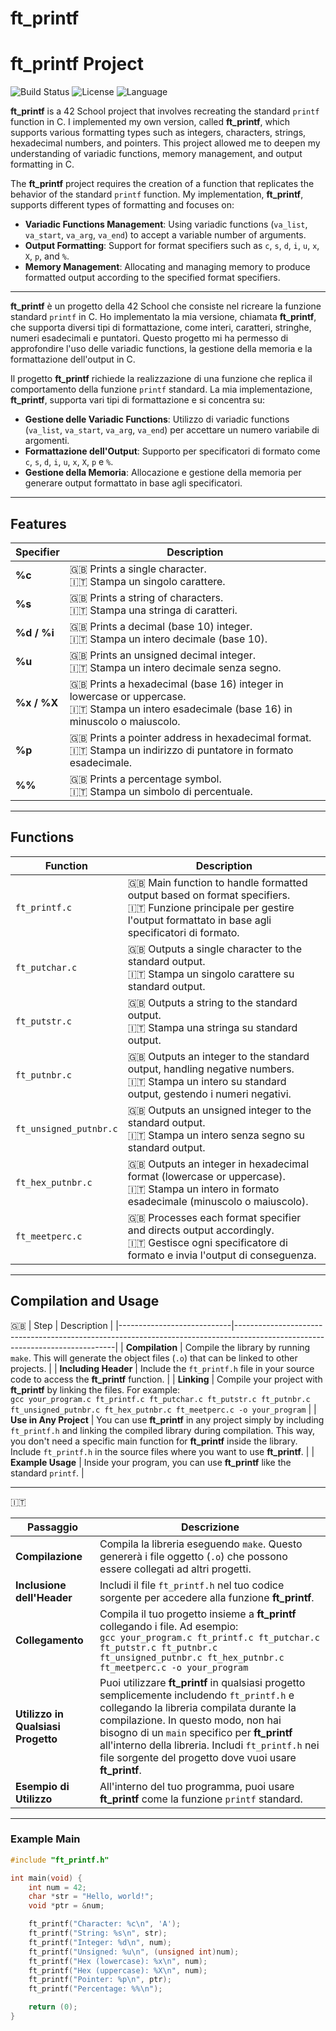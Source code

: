 # ft_printf

# ft_printf Project

![Build Status](https://img.shields.io/badge/build-passing-brightgreen) ![License](https://img.shields.io/badge/license-MIT-blue) ![Language](https://img.shields.io/badge/language-C-blue)

**ft_printf** is a 42 School project that involves recreating the standard `printf` function in C. I implemented my own version, called **ft_printf**, which supports various formatting types such as integers, characters, strings, hexadecimal numbers, and pointers. This project allowed me to deepen my understanding of variadic functions, memory management, and output formatting in C.

The **ft_printf** project requires the creation of a function that replicates the behavior of the standard `printf` function. My implementation, **ft_printf**, supports different types of formatting and focuses on:
- **Variadic Functions Management**: Using variadic functions (`va_list`, `va_start`, `va_arg`, `va_end`) to accept a variable number of arguments.
- **Output Formatting**: Support for format specifiers such as `c`, `s`, `d`, `i`, `u`, `x`, `X`, `p`, and `%`.
- **Memory Management**: Allocating and managing memory to produce formatted output according to the specified format specifiers.

---

**ft_printf** è un progetto della 42 School che consiste nel ricreare la funzione standard `printf` in C. Ho implementato la mia versione, chiamata **ft_printf**, che supporta diversi tipi di formattazione, come interi, caratteri, stringhe, numeri esadecimali e puntatori. Questo progetto mi ha permesso di approfondire l'uso delle variadic functions, la gestione della memoria e la formattazione dell'output in C.

Il progetto **ft_printf** richiede la realizzazione di una funzione che replica il comportamento della funzione `printf` standard. La mia implementazione, **ft_printf**, supporta vari tipi di formattazione e si concentra su:
- **Gestione delle Variadic Functions**: Utilizzo di variadic functions (`va_list`, `va_start`, `va_arg`, `va_end`) per accettare un numero variabile di argomenti.
- **Formattazione dell'Output**: Supporto per specificatori di formato come `c`, `s`, `d`, `i`, `u`, `x`, `X`, `p` e `%`.
- **Gestione della Memoria**: Allocazione e gestione della memoria per generare output formattato in base agli specificatori.

---

## Features

| Specifier           | Description                                                                                          |
|---------------------|------------------------------------------------------------------------------------------------------|
| **%c**              | 🇬🇧 Prints a single character.<br>🇮🇹 Stampa un singolo carattere.                                     |
| **%s**              | 🇬🇧 Prints a string of characters.<br>🇮🇹 Stampa una stringa di caratteri.                              |
| **%d / %i**         | 🇬🇧 Prints a decimal (base 10) integer.<br>🇮🇹 Stampa un intero decimale (base 10).                     |
| **%u**              | 🇬🇧 Prints an unsigned decimal integer.<br>🇮🇹 Stampa un intero decimale senza segno.                    |
| **%x / %X**         | 🇬🇧 Prints a hexadecimal (base 16) integer in lowercase or uppercase.<br>🇮🇹 Stampa un intero esadecimale (base 16) in minuscolo o maiuscolo. |
| **%p**              | 🇬🇧 Prints a pointer address in hexadecimal format.<br>🇮🇹 Stampa un indirizzo di puntatore in formato esadecimale. |
| **%%**              | 🇬🇧 Prints a percentage symbol.<br>🇮🇹 Stampa un simbolo di percentuale.                                 |

---

## Functions

| Function              | Description                                                                                         |
|-----------------------|-----------------------------------------------------------------------------------------------------|
| `ft_printf.c`         | 🇬🇧 Main function to handle formatted output based on format specifiers.<br>🇮🇹 Funzione principale per gestire l'output formattato in base agli specificatori di formato. |
| `ft_putchar.c`        | 🇬🇧 Outputs a single character to the standard output.<br>🇮🇹 Stampa un singolo carattere su standard output. |
| `ft_putstr.c`         | 🇬🇧 Outputs a string to the standard output.<br>🇮🇹 Stampa una stringa su standard output.            |
| `ft_putnbr.c`         | 🇬🇧 Outputs an integer to the standard output, handling negative numbers.<br>🇮🇹 Stampa un intero su standard output, gestendo i numeri negativi. |
| `ft_unsigned_putnbr.c`| 🇬🇧 Outputs an unsigned integer to the standard output.<br>🇮🇹 Stampa un intero senza segno su standard output. |
| `ft_hex_putnbr.c`     | 🇬🇧 Outputs an integer in hexadecimal format (lowercase or uppercase).<br>🇮🇹 Stampa un intero in formato esadecimale (minuscolo o maiuscolo). |
| `ft_meetperc.c`       | 🇬🇧 Processes each format specifier and directs output accordingly.<br>🇮🇹 Gestisce ogni specificatore di formato e invia l'output di conseguenza. |

---

## Compilation and Usage

🇬🇧
| Step                       | Description                                                                                                                  |
|----------------------------|------------------------------------------------------------------------------------------------------------------------------|
| **Compilation**            | Compile the library by running `make`. This will generate the object files (`.o`) that can be linked to other projects.      |
| **Including Header**       | Include the `ft_printf.h` file in your source code to access the **ft_printf** function.                                     |
| **Linking**                | Compile your project with **ft_printf** by linking the files. For example:<br> `gcc your_program.c ft_printf.c ft_putchar.c ft_putstr.c ft_putnbr.c ft_unsigned_putnbr.c ft_hex_putnbr.c ft_meetperc.c -o your_program` |
| **Use in Any Project**     | You can use **ft_printf** in any project simply by including `ft_printf.h` and linking the compiled library during compilation. This way, you don't need a specific main function for **ft_printf** inside the library. Include `ft_printf.h` in the source files where you want to use **ft_printf**. |
| **Example Usage**          | Inside your program, you can use **ft_printf** like the standard `printf`.                                                   |

---

🇮🇹 

| Passaggio                 | Descrizione                                                                                                                   |
|---------------------------|-------------------------------------------------------------------------------------------------------------------------------|
| **Compilazione**          | Compila la libreria eseguendo `make`. Questo genererà i file oggetto (`.o`) che possono essere collegati ad altri progetti.   |
| **Inclusione dell'Header**| Includi il file `ft_printf.h` nel tuo codice sorgente per accedere alla funzione **ft_printf**.                              |
| **Collegamento**          | Compila il tuo progetto insieme a **ft_printf** collegando i file. Ad esempio:<br> `gcc your_program.c ft_printf.c ft_putchar.c ft_putstr.c ft_putnbr.c ft_unsigned_putnbr.c ft_hex_putnbr.c ft_meetperc.c -o your_program` |
| **Utilizzo in Qualsiasi Progetto** | Puoi utilizzare **ft_printf** in qualsiasi progetto semplicemente includendo `ft_printf.h` e collegando la libreria compilata durante la compilazione. In questo modo, non hai bisogno di un `main` specifico per **ft_printf** all'interno della libreria. Includi `ft_printf.h` nei file sorgente del progetto dove vuoi usare **ft_printf**. |
| **Esempio di Utilizzo**   | All'interno del tuo programma, puoi usare **ft_printf** come la funzione `printf` standard.                                   |

---

### Example Main

```c
#include "ft_printf.h"

int main(void) {
    int num = 42;
    char *str = "Hello, world!";
    void *ptr = &num;

    ft_printf("Character: %c\n", 'A');
    ft_printf("String: %s\n", str);
    ft_printf("Integer: %d\n", num);
    ft_printf("Unsigned: %u\n", (unsigned int)num);
    ft_printf("Hex (lowercase): %x\n", num);
    ft_printf("Hex (uppercase): %X\n", num);
    ft_printf("Pointer: %p\n", ptr);
    ft_printf("Percentage: %%\n");

    return (0);
}
